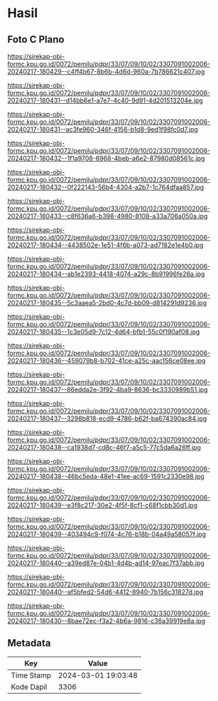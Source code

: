 # Hasil

## Foto C Plano

https://sirekap-obj-formc.kpu.go.id/0072/pemilu/pdpr/33/07/09/10/02/3307091002006-20240217-180429--c4ff4b67-8b6b-4d6d-960a-7b786621c407.jpg

https://sirekap-obj-formc.kpu.go.id/0072/pemilu/pdpr/33/07/09/10/02/3307091002006-20240217-180431--d14bb6e1-a7e7-4c40-9d91-4d201513204e.jpg

https://sirekap-obj-formc.kpu.go.id/0072/pemilu/pdpr/33/07/09/10/02/3307091002006-20240217-180431--ac3fe960-346f-4156-b1d8-9ed1f98fc0d7.jpg

https://sirekap-obj-formc.kpu.go.id/0072/pemilu/pdpr/33/07/09/10/02/3307091002006-20240217-180432--1f1a9708-6968-4beb-a6e2-87980d08561c.jpg

https://sirekap-obj-formc.kpu.go.id/0072/pemilu/pdpr/33/07/09/10/02/3307091002006-20240217-180432--0f222143-56b4-4304-a2b7-1c764dfaa857.jpg

https://sirekap-obj-formc.kpu.go.id/0072/pemilu/pdpr/33/07/09/10/02/3307091002006-20240217-180433--c8f636a6-b398-4980-8108-a33a706a050a.jpg

https://sirekap-obj-formc.kpu.go.id/0072/pemilu/pdpr/33/07/09/10/02/3307091002006-20240217-180434--4438502e-1e51-4f6b-a073-ad7182e1e4b0.jpg

https://sirekap-obj-formc.kpu.go.id/0072/pemilu/pdpr/33/07/09/10/02/3307091002006-20240217-180434--ab1e2393-4418-4074-a29c-8b91996fe26a.jpg

https://sirekap-obj-formc.kpu.go.id/0072/pemilu/pdpr/33/07/09/10/02/3307091002006-20240217-180435--5c3aaea5-2bd0-4c7d-bb09-d814291d9236.jpg

https://sirekap-obj-formc.kpu.go.id/0072/pemilu/pdpr/33/07/09/10/02/3307091002006-20240217-180435--1c3e05d9-7c12-4d64-bfb1-55c0f190af08.jpg

https://sirekap-obj-formc.kpu.go.id/0072/pemilu/pdpr/33/07/09/10/02/3307091002006-20240217-180436--459079b8-b702-41ce-a25c-aac156ce08ee.jpg

https://sirekap-obj-formc.kpu.go.id/0072/pemilu/pdpr/33/07/09/10/02/3307091002006-20240217-180437--86edda2e-3f92-4ba9-8636-bc3330989b51.jpg

https://sirekap-obj-formc.kpu.go.id/0072/pemilu/pdpr/33/07/09/10/02/3307091002006-20240217-180437--3298b818-ecd9-4786-b62f-ba674390ac84.jpg

https://sirekap-obj-formc.kpu.go.id/0072/pemilu/pdpr/33/07/09/10/02/3307091002006-20240217-180438--ca1938d7-cd8c-46f7-a5c5-77c5da6a26ff.jpg

https://sirekap-obj-formc.kpu.go.id/0072/pemilu/pdpr/33/07/09/10/02/3307091002006-20240217-180438--46bc5eda-48e1-41ee-ac69-1591c2330e98.jpg

https://sirekap-obj-formc.kpu.go.id/0072/pemilu/pdpr/33/07/09/10/02/3307091002006-20240217-180439--e3f8c217-30e2-4f5f-8cf1-c68f1cbb30d1.jpg

https://sirekap-obj-formc.kpu.go.id/0072/pemilu/pdpr/33/07/09/10/02/3307091002006-20240217-180439--403494c9-f074-4c76-b18b-04a49a58057f.jpg

https://sirekap-obj-formc.kpu.go.id/0072/pemilu/pdpr/33/07/09/10/02/3307091002006-20240217-180440--a39ed87e-04b1-4d4b-ad14-97eac7f37abb.jpg

https://sirekap-obj-formc.kpu.go.id/0072/pemilu/pdpr/33/07/09/10/02/3307091002006-20240217-180440--af5bfed2-54d6-4412-8940-7b156c31827d.jpg

https://sirekap-obj-formc.kpu.go.id/0072/pemilu/pdpr/33/07/09/10/02/3307091002006-20240217-180430--8bae72ec-f3a2-4b6a-9816-c36a39919e8a.jpg


## Metadata

| Key        | Value               |
| ---------- | ------------------- |
| Time Stamp | 2024-03-01 19:03:48 |
| Kode Dapil | 3306                |



